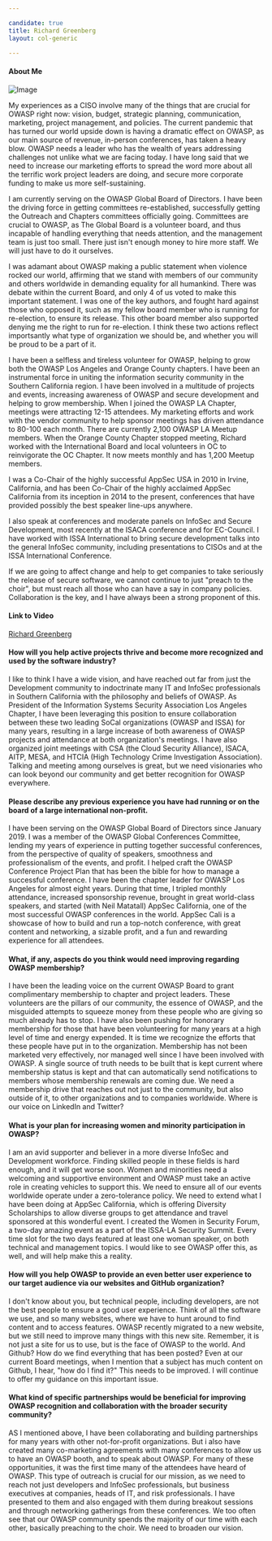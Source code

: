 ```yaml
---

candidate: true
title: Richard Greenberg
layout: col-generic

---
```


#### About Me
![Image](#)

My experiences as a CISO involve many of the things that are crucial for OWASP right now: vision, budget, strategic planning, communication, marketing, project management, and policies. The current pandemic that has turned our world upside down is having a dramatic effect on OWASP, as our main source of revenue, in-person conferences, has taken a heavy blow. OWASP needs a leader who has the wealth of years addressing challenges not unlike what we are facing today. I have long said that we need to increase our marketing efforts to spread the word more about all the terrific work project leaders are doing, and secure more corporate funding to make us more self-sustaining.

I am currently serving on the OWASP Global Board of Directors. I have been the driving force in getting committees re-established, successfully getting the Outreach and Chapters committees officially going. Committees are crucial to OWASP, as The Global Board is a volunteer board, and thus incapable of handling everything that needs attention, and the management team is just too small. There just isn't enough money to hire more staff. We will just have to do it ourselves. 

I was adamant about OWASP making a public statement when violence rocked our world, affirming that we stand with members of our community and others worldwide in demanding equality for all humankind. There was debate within the current Board, and only 4 of us voted to make this important statement. I was one of the key authors, and fought hard against those who opposed it, such as my fellow board member who is running for re-election, to ensure its release. This other board member also supported denying me the right to run for re-election. I think these two actions reflect importsantly what type of organization we should be, and whether you will be proud to be a part of it.

I have been a selfless and tireless volunteer for OWASP, helping to grow both the OWASP Los Angeles and Orange County chapters. I have been an instrumental force in uniting the information security community in the Southern California region. I have been involved in a multitude of projects and events, increasing awareness of OWASP and secure development and helping to grow membership. When I joined the OWASP LA Chapter, meetings were attracting 12-15 attendees. My marketing efforts and work with the vendor community to help sponsor meetings has driven attendance to 80-100 each month. There are currently 2,100 OWASP LA Meetup members. When the Orange County Chapter stopped meeting, Richard worked with the International Board and local volunteers in OC to reinvigorate the OC Chapter. It now meets monthly and has 1,200 Meetup members.

I was a Co-Chair of the highly successful AppSec USA in 2010 in Irvine, California, and has been Co-Chair of the highly acclaimed AppSec California from its inception in 2014 to the present, conferences that have provided possibly the best speaker line-ups anywhere.

I also speak at conferences and moderate panels on InfoSec and Secure Development, most recently at the ISACA conference and for EC-Council. I have worked with ISSA International to bring secure development talks into the general InfoSec community, including presentations to CISOs and at the ISSA International Conference.

If we are going to affect change and help to get companies to take seriously the release of secure software, we cannot continue to just "preach to the choir", but must reach all those who can have a say in company policies. Collaboration is the key, and I have always been a strong proponent of this.


#### Link to Video
[Richard Greenberg](#)

#### How will you help active projects thrive and become more recognized and used by the software industry?
I like to think I have a wide vision, and have reached out far from just the Development community to indoctrinate many IT and InfoSec professionals in Southern California with the philosophy and beliefs of OWASP. As President of the Information Systems Security Association Los Angeles Chapter, I have been leveraging this position to ensure collaboration between these two leading SoCal organizations (OWASP and ISSA) for many years, resulting in a large increase of both awareness of OWASP projects and attendance at both organization's meetings. I have also organized joint meetings with CSA (the Cloud Security Alliance), ISACA, AITP, MESA, and HTCIA (High Technology Crime Investigation Association). Talking and meeting among ourselves is great, but we need visionaries who can look beyond our community and get better recognition for OWASP everywhere.

#### Please describe any previous experience you have had running or on the board of a large international non-profit.
I have been serving on the OWASP Global Board of Directors since January 2019. I was a member of the OWASP Global Conferences Committee, lending my years of experience in putting together successful conferences, from the perspective of quality of speakers, smoothness and professionalism of the events, and profit. I helped craft the OWASP Conference Project Plan that has been the bible for how to manage a successful conference. I have been the chapter leader for OWASP Los Angeles for almost eight years. During that time, I tripled monthly attendance, increased sponsorship revenue, brought in great world-class speakers, and started (with Neil Matatall) AppSec California, one of the most successful OWASP conferences in the world. AppSec Cali is a showcase of how to build and run a top-notch conference, with great content and networking, a sizable profit, and a fun and rewarding experience for all attendees. 

#### What, if any, aspects do you think would need improving regarding OWASP membership?
I have been the leading voice on the current OWASP Board to grant complimentary membership to chapter and project leaders. These volunteers are the pillars of our community, the essence of OWASP, and the misguided attempts to squeeze money from these people who are giving so much already has to stop. I have also been pushing for honorary membership for those that have been volunteering for many years at a high level of time and energy expended. It is time we recognize the efforts that these people have put in to the organization. Membership has not been marketed very effectively, nor managed well since I have been involved with OWASP. A single source of truth needs to be built that is kept current where membership status is kept and that can automatically send notifications to members whose membership renewals are coming due. We need a membership drive that reaches out not just to the community, but also outside of it, to other organizations and to companies worldwide. Where is our voice on LinkedIn and Twitter? 

#### What is your plan for increasing women and minority participation in OWASP?
I am an avid supporter and believer in a more diverse InfoSec and Development workforce. Finding skilled people in these fields is hard enough, and it will get worse soon. Women and minorities need a welcoming and supportive environment and OWASP must take an active role in creating vehicles to support this. We need to ensure all of our events worldwide operate under a zero-tolerance policy. We need to extend what I have been doing at AppSec California, which is offering Diversity Scholarships to allow diverse groups to get attendance and travel sponsored at this wonderful event. I created the Women in Security Forum, a two-day amazing event as a part of the ISSA-LA Security Summit. Every time slot for the two days featured at least one woman speaker, on both technical and management topics. I would like to see OWASP offer this, as well, and will help make this a reality.

#### How will you help OWASP to provide an even better user experience to our target audience via our websites and GitHub organization?
I don't know about you, but technical people, including developers, are not the best people to ensure a good user experience. Think of all the software we use, and so many websites, where we have to hunt around to find content and to access features. OWASP recently migrated to a new website, but we still need to improve many things with this new site. Remember, it is not just a site for us to use, but is the face of OWASP to the world. And Github? How do we find everything that has been posted? Even at our current Board meetings, when I mention that a subject has much content on Github, I hear, "how do I find it?" This needs to be improved. I will continue to offer my guidance on this important issue.

#### What kind of specific partnerships would be beneficial for improving OWASP recognition and collaboration with the broader security community?
AS I mentioned above, I have been collaborating and building partnerships for many years with other not-for-profit organizations. But i also have created many co-marketing agreements with many conferences to allow us to have an OWASP booth, and to speak about OWASP. For many of these opportunities, it was the first time many of the attendees have heard of OWASP. This type of outreach is crucial for our mission, as we need to reach not just developers and InfoSec professionals, but business executives at companies, heads of IT, and risk professionals. I have presented to them and also engaged with them during breakout sessions and through networking gatherings from these conferences. We too often see that our OWASP community spends the majority of our time with each other, basically preaching to the choir. We need to broaden our vision.
